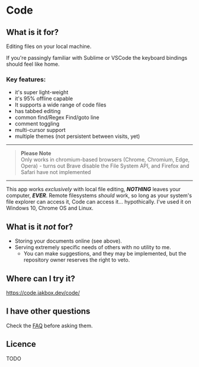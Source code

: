 # Code

## What is it for?

Editing files on your local machine.

If you're passingly familiar with Sublime or VSCode the keyboard bindings should feel like home. 

### Key features: 
- it's super light-weight
- it's 95% offline capable
- It supports a wide range of code files
- has tabbed editing
- common find/Regex Find/goto line
- comment toggling
- multi-cursor support
- multiple themes (not persistent between visits, yet)
---
>**Please Note**  
> Only works in chromium-based browsers (Chrome, Chromium, Edge, Opera) - turns out Brave disable the File System API, and Firefox and Safari have not implemented  
---
This app works _exclusively_ with local file editing, __*NOTHING*__ leaves your computer, __*EVER*__. Remote filesystems _should_ work, so long as your system's file explorer can access it, Code can access it... hypothically. I've used it on Windows 10, Chrome OS and Linux.

## What is it _not_ for?
- Storing your documents online (see above).
- Serving extremely specific needs of others with no utility to me.
    - You can make suggestions, and they may be implemented, but the repository owner reserves the right to veto.

## Where can I try it?
https://code.jakbox.dev/code/

## I have other questions
Check the [FAQ](FAQ.md) before asking them.

## Licence
TODO